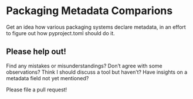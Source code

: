 # Packaging Metadata Comparions

Get an idea how various packaging systems declare metadata, in an effort to
figure out how pyproject.toml should do it.


## Please help out!

Find any mistakes or misunderstandings? Don’t agree with some observations? Think I should discuss a tool but haven’t? Have insights on a metadata field not yet mentioned?

Please file a pull request!
